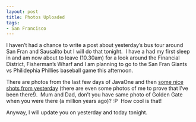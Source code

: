 ```yaml
---
layout: post
title: Photos Uploaded
tags:
- San Francisco
---
```

I haven’t had a chance to write a post about yesterday’s bus tour around
San Fran and Sausalito but I will do that tonight.  I have a had my
first sleep in and am now about to leave (10.30am) for a look around the
Financial District, Fisherman’s Wharf and I am planning to go to the San
Fran Giants vs Philidephia Phillies baseball game this afternoon.

There are photos from the last few days of JavaOne and then [some nice
shots from
yesterday](https://www.flickr.com/photos/daveharris/sets/72157623607213427)
(there are even some photos of me to prove that I’ve been there!).  Mum
and Dad, don’t you have same photo of Golden Gate when you were there (a
million years ago)? :P  How cool is that!

Anyway, I will update you on yesterday and today tonight.
